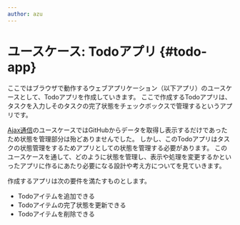 ```yaml
---
author: azu
---
```


# ユースケース: Todoアプリ {#todo-app}

ここではブラウザで動作するウェブアプリケーション（以下アプリ）のユースケースとして、Todoアプリを作成していきます。
ここで作成するTodoアプリは、タスクを入力しそのタスクの完了状態をチェックボックスで管理するというアプリです。

[Ajax通信][]のユースケースではGitHubからデータを取得し表示するだけであったため状態を管理部分は殆どありませんでした。
しかし、このTodoアプリはタスクの状態管理をするためアプリとしての状態を管理する必要があります。
このユースケースを通して、どのように状態を管理し、表示や処理を変更するかといったアプリに作るにあたり必要になる設計や考え方についてを見ていきます。

作成するアプリは次の要件を満たすものとします。

- Todoアイテムを追加できる
- Todoアイテムの完了状態を更新できる
- Todoアイテムを削除できる

[Ajax通信]: ../ajaxapp/README.md
